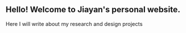 ## Hello! Welcome to Jiayan's personal website. 
Here I will write about my research and design projects
